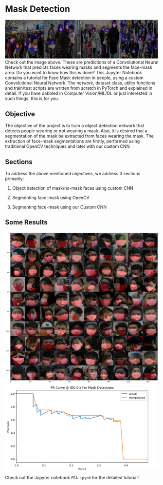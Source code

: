 # Mask Detection

![banner](pics/pred.PNG)
Check out the image above. These are predictions of a Convolutional Neural Network that predicts 
faces wearing masks 
and segments the face-mask area. Do you want to know how this is done? This 
Jupyter Notebook contains a tutorial for 
Face Mask detection in people, using a custom Convolutional 
Neural Network. The network, dataset class, utility functions 
and train/test scripts are written from 
scratch in PyTorch and explained in detail. If you have dabbled in Computer Vision/ML/DL 
or just 
interested in such things, this is for you.



## Objective


The objective of the project is to train a object detection network that detects people wearing or 
not wearing a mask. 
Also, it is desired that a segmentation of the mask be extracted from faces 
wearing the mask. The extraction of face-mask 
segmentations are firstly, performed using traditional 
OpenCV techniques and later with our custom CNN. 



## Sections

 
To address the above mentioned objectives, we address 3 sections primarily:


1.   Object detection of mask/no-mask faces using custom CNN

2.   Segmenting face-mask using OpenCV

3.   Segmenting face-mask using our Custom CNN



## Some Results
![grid](pics/grid.png)
![pr](pics/pr.png)



Check out the Jupyter notebook `PEA.ipynb` for the detailed tutorial!
